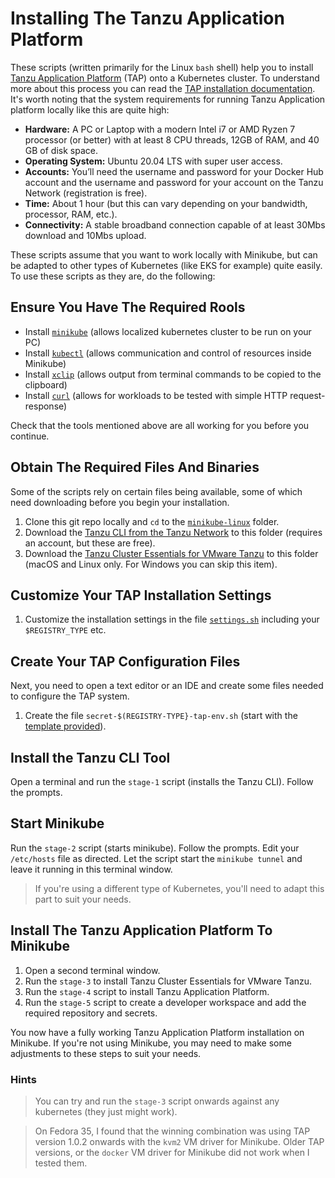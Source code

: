 # Installing The Tanzu Application Platform

These scripts (written primarily for the Linux `bash` shell) help you to install [Tanzu Application Platform](https://tanzu.vmware.com/application-platform) (TAP) onto a Kubernetes cluster. To understand more about this process you can read the [TAP installation documentation](https://docs.vmware.com/en/Tanzu-Application-Platform/1.0/tap/GUID-overview.html). It's worth noting that the system requirements for running Tanzu Application platform locally like this are quite high:

* **Hardware:** A PC or Laptop with a modern Intel i7 or AMD Ryzen 7 processor (or better) with at least 8 CPU threads, 12GB of RAM, and 40 GB of disk space. 
* **Operating System:** Ubuntu 20.04 LTS with super user access. 
* **Accounts:** You’ll need the username and password for your Docker Hub account and the username and password for your account on the Tanzu Network (registration is free). 
* **Time:** About 1 hour (but this can vary depending on your bandwidth, processor, RAM, etc.). 
* **Connectivity:** A stable broadband connection capable of at least 30Mbs download and 10Mbs upload. 

These scripts assume that you want to work locally with Minikube, but can be adapted to other types of Kubernetes (like EKS for example) quite easily. To use these scripts as they are, do the following:

## Ensure You Have The Required Rools

* Install [`minikube`](https://minikube.sigs.k8s.io/docs/start/) (allows localized kubernetes cluster to be run on your PC)
* Install [`kubectl`](https://kubernetes.io/docs/tasks/tools/) (allows communication and control of resources inside Minikube)
* Install [`xclip`](https://github.com/astrand/xclip) (allows output from terminal commands to be copied to the clipboard)
* Install [`curl`](https://curl.se/) (allows for workloads to be tested with simple HTTP request-response)

Check that the tools mentioned above are all working for you before you continue.

## Obtain The Required Files And Binaries

Some of the scripts rely on certain files being available, some of which need downloading before you begin your installation.

1. Clone this git repo locally and `cd` to the [`minikube-linux`](https://github.com/benwilcock/tanzu-application-platform-scripts/tree/main/minikube-linux) folder.
1. Download the [Tanzu CLI from the Tanzu Network](https://network.tanzu.vmware.com/products/tanzu-application-platform/) to this folder (requires an account, but these are free).
1. Download the [Tanzu Cluster Essentials for VMware Tanzu](https://network.tanzu.vmware.com/products/tanzu-cluster-essentials/) to this folder (macOS and Linux only. For Windows you can skip this item).

## Customize Your TAP Installation Settings

1. Customize the installation settings in the file [`settings.sh`](settings.sh) including your `$REGISTRY_TYPE` etc.

## Create Your TAP Configuration Files

Next, you need to open a text editor or an IDE and create some files needed to configure the TAP system.

1. Create the file `secret-$(REGISTRY-TYPE}-tap-env.sh` (start with the [template provided](template-tap-env.sh)).

## Install the Tanzu CLI Tool

Open a terminal and run the `stage-1` script (installs the Tanzu CLI). Follow the prompts. 

## Start Minikube

Run the `stage-2` script (starts minikube). Follow the prompts. Edit your `/etc/hosts` file as directed. Let the script start the `minikube tunnel` and leave it running in this terminal window. 

> If you're using a different type of Kubernetes, you'll need to adapt this part to suit your needs.

## Install The Tanzu Application Platform To Minikube

1. Open a second terminal window.
1. Run the `stage-3` to install Tanzu Cluster Essentials for VMware Tanzu.
1. Run the `stage-4` script to install Tanzu Application Platform.
1. Run the `stage-5` script to create a developer workspace and add the required repository and secrets.

You now have a fully working Tanzu Application Platform installation on Minikube. If you're not using Minikube, you may need to make some adjustments to these steps to suit your needs.

### Hints

> You can try and run the `stage-3` script onwards against any kubernetes (they just might work).

> On Fedora 35, I found that the winning combination was using TAP version 1.0.2 onwards with the `kvm2` VM driver for Minikube. Older TAP versions, or the `docker` VM driver for Minikube did not work when I tested them. 